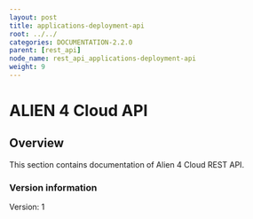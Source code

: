 ```yaml
---
layout: post
title: applications-deployment-api
root: ../../
categories: DOCUMENTATION-2.2.0
parent: [rest_api]
node_name: rest_api_applications-deployment-api
weight: 9
---
```


# ALIEN 4 Cloud API

## Overview
This section contains documentation of Alien 4 Cloud REST API.

### Version information
Version: 1

